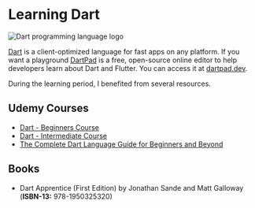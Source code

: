 # Learning Dart

![Dart programming language logo](https://dart.dev/assets/img/shared/dart/logo+text/horizontal/white.svg)

[Dart](https://dart.dev/) is a client-optimized language for fast apps on any platform. If you want a playground [DartPad](https://dartpad.dev) is a free, open-source online editor to help developers learn about Dart and Flutter. You can access it at [dartpad.dev](https://dartpad.dev).

During the learning period, I benefited from several resources.

## Udemy Courses
- [Dart - Beginners Course](https://www.udemy.com/course/dart-beginners-course/)
- [Dart - Intermediate Course](https://www.udemy.com/course/dart-intermediate-course/)
- [The Complete Dart Language Guide for Beginners and Beyond](https://www.udemy.com/course/complete-dart-guide/)

## Books
- Dart Apprentice (First Edition) by Jonathan Sande and Matt Galloway (**ISBN-13:** 978-1950325320)
